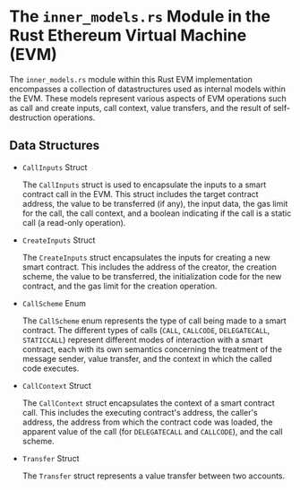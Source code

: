 # The `inner_models.rs` Module in the Rust Ethereum Virtual Machine (EVM)

The `inner_models.rs` module within this Rust EVM implementation encompasses a collection of datastructures used as internal models within the EVM. These models represent various aspects of EVM operations such as call and create inputs, call context, value transfers, and the result of self-destruction operations.

## Data Structures

-  `CallInputs` Struct

    The `CallInputs` struct is used to encapsulate the inputs to a smart contract call in the EVM. This struct includes the target contract address, the value to be transferred (if any), the input data, the gas limit for the call, the call context, and a boolean indicating if the call is a static call (a read-only operation).

- `CreateInputs` Struct

    The `CreateInputs` struct encapsulates the inputs for creating a new smart contract. This includes the address of the creator, the creation scheme, the value to be transferred, the initialization code for the new contract, and the gas limit for the creation operation.

- `CallScheme` Enum

    The `CallScheme` enum represents the type of call being made to a smart contract. The different types of calls (`CALL`, `CALLCODE`, `DELEGATECALL`, `STATICCALL`) represent different modes of interaction with a smart contract, each with its own semantics concerning the treatment of the message sender, value transfer, and the context in which the called code executes.

- `CallContext` Struct

    The `CallContext` struct encapsulates the context of a smart contract call. This includes the executing contract's address, the caller's address, the address from which the contract code was loaded, the apparent value of the call (for `DELEGATECALL` and `CALLCODE`), and the call scheme.

- `Transfer` Struct

    The `Transfer` struct represents a value transfer between two accounts.